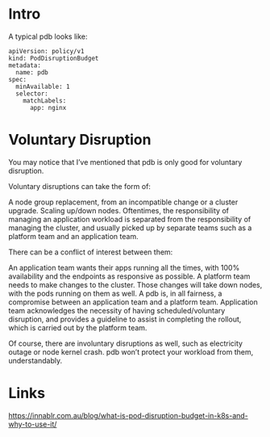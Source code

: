 # Intro

A typical pdb looks like:
```
apiVersion: policy/v1
kind: PodDisruptionBudget
metadata:
  name: pdb
spec:
  minAvailable: 1
  selector:
    matchLabels:
      app: nginx
```

# Voluntary Disruption

You may notice that I’ve mentioned that pdb is only good for voluntary disruption.

Voluntary disruptions can take the form of:

A node group replacement, from an incompatible change or a cluster upgrade.
Scaling up/down nodes.
Oftentimes, the responsibility of managing an application workload is separated from the responsibility of managing the cluster, and usually picked up by separate teams such as a platform team and an application team.

There can be a conflict of interest between them:

An application team wants their apps running all the times, with 100% availability and the endpoints as responsive as possible.
A platform team needs to make changes to the cluster. Those changes will take down nodes, with the pods running on them as well.
A pdb is, in all fairness, a compromise between an application team and a platform team. Application team acknowledges the necessity of having scheduled/voluntary disruption, and provides a guideline to assist in completing the rollout, which is carried out by the platform team.

Of course, there are involuntary disruptions as well, such as electricity outage or node kernel crash. pdb won’t protect your workload from them, understandably.

# Links
https://innablr.com.au/blog/what-is-pod-disruption-budget-in-k8s-and-why-to-use-it/